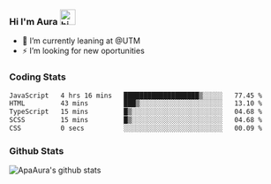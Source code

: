 ### Hi I'm Aura <img src="https://user-images.githubusercontent.com/1303154/88677602-1635ba80-d120-11ea-84d8-d263ba5fc3c0.gif" width="28px" alt="hi">

- 🔭 I’m currently leaning at @UTM
- ⚡ I’m looking for new oportunities


### Coding Stats

<!--START_SECTION:waka-->

```txt
JavaScript   4 hrs 16 mins   ███████████████████▒░░░░░   77.45 %
HTML         43 mins         ███▒░░░░░░░░░░░░░░░░░░░░░   13.10 %
TypeScript   15 mins         █▒░░░░░░░░░░░░░░░░░░░░░░░   04.68 %
SCSS         15 mins         █▒░░░░░░░░░░░░░░░░░░░░░░░   04.68 %
CSS          0 secs          ░░░░░░░░░░░░░░░░░░░░░░░░░   00.09 %
```

<!--END_SECTION:waka-->

### Github Stats

![ApaAura's github stats](https://github-readme-stats.vercel.app/api?username=ApaAura&count_private=true&theme=tokyonight&hide=contribs,prs)
